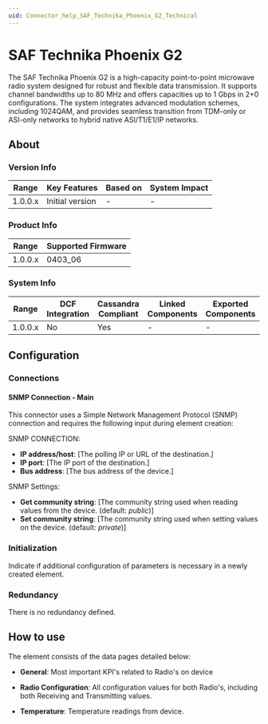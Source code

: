 ```yaml
---
uid: Connector_help_SAF_Technika_Phoenix_G2_Technical
---
```


# SAF Technika Phoenix G2

The SAF Technika Phoenix G2 is a high-capacity point-to-point microwave radio system designed for robust and flexible data transmission. It supports channel bandwidths up to 80 MHz and offers capacities up to 1 Gbps in 2+0 configurations. The system integrates advanced modulation schemes, including 1024QAM, and provides seamless transition from TDM-only or ASI-only networks to hybrid native ASI/T1/E1/IP networks.

## About

### Version Info

| Range                | Key Features                | Based on     | System Impact     |
|----------------------|-----------------------------|--------------|-------------------|
| 1.0.0.x              | Initial version             | -            | -                 |

### Product Info

| Range     | Supported Firmware     |
|-----------|------------------------|
| 1.0.0.x   | 0403_06            |

### System Info

| Range     | DCF Integration     | Cassandra Compliant     | Linked Components     | Exported Components     |
|-----------|---------------------|-------------------------|-----------------------|-------------------------|
| 1.0.0.x   | No                  | Yes                     | -                     | -                       |

## Configuration

### Connections

#### SNMP Connection - Main

This connector uses a Simple Network Management Protocol (SNMP) connection and requires the following input during element creation:

SNMP CONNECTION:

- **IP address/host**: [The polling IP or URL of the destination.]
- **IP port**: [The IP port of the destination.]
- **Bus address**: [The bus address of the device.]

SNMP Settings:

- **Get community string**: [The community string used when reading values from the device. (default: *public*)]
- **Set community string**: [The community string used when setting values on the device. (default: *private*)]


### Initialization

Indicate if additional configuration of parameters is necessary in a newly created element.

### Redundancy

There is no redundancy defined.

## How to use

The element consists of the data pages detailed below:

- **General**: Most important KPI's related to Radio's on device

- **Radio Configuration**: All configuration values for both Radio's, including both Receiving and Transmitting values.

- **Temperature**: Temperature readings from device.

